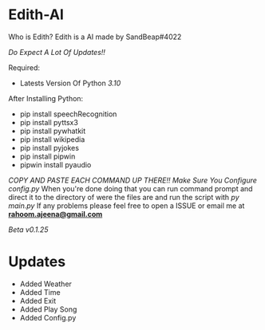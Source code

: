 # Edith-AI

Who is Edith? Edith is a AI made by SandBeap#4022 

*Do Expect A Lot Of Updates!!*

Required:

- Latests Version Of Python *3.10*

After Installing Python:

- pip install speechRecognition
- pip install pyttsx3
- pip install pywhatkit
- pip install wikipedia
- pip install pyjokes
- pip install pipwin
- pipwin install pyaudio

*COPY AND PASTE EACH COMMAND UP THERE!!*
*Make Sure You Configure config.py*
When you're done doing that you can run command prompt and direct it to the directory of were the files are and run the script with *py main.py*
If any problems please feel free to open a ISSUE or email me at **rahoom.ajeena@gmail.com** 

*Beta v0.1.25*

# Updates

- Added Weather
- Added Time
- Added Exit
- Added Play Song
- Added Config.py
	
